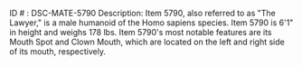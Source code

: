 ID # : DSC-MATE-5790
Description: Item 5790, also referred to as "The Lawyer," is a male humanoid of the Homo sapiens species. Item 5790 is 6'1" in height and weighs 178 lbs. Item 5790's most notable features are its Mouth Spot and Clown Mouth, which are located on the left and right side of its mouth, respectively.